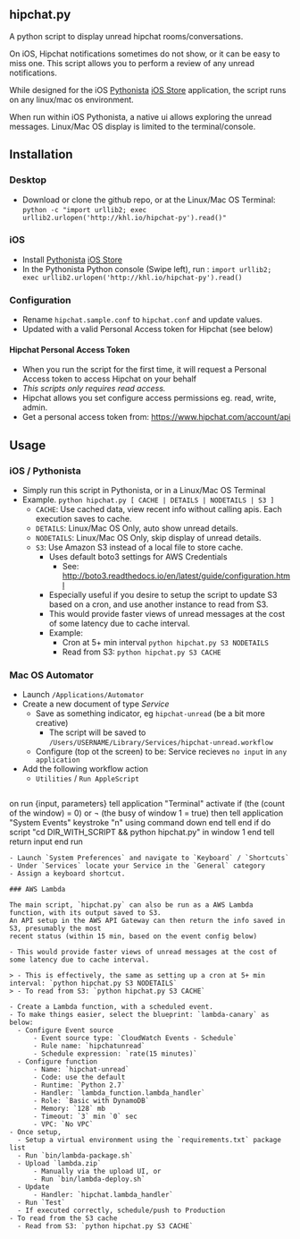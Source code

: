 ## hipchat.py

A python script to display unread hipchat rooms/conversations. 

On iOS, Hipchat notifications sometimes do not show, or it can be easy to miss one. This script allows you to perform a review of any unread notifications.

While designed for the iOS [Pythonista](http://omz-software.com/pythonista/) [iOS Store](https://itunes.apple.com/us/app/pythonista-3/id1085978097?mt=8) application, the script runs on any linux/mac os environment.

When run within iOS Pythonista, a native ui allows exploring
the unread messages. Linux/Mac OS display is limited to the terminal/console.

## Installation

### Desktop

- Download or clone the github repo, or at the Linux/Mac OS Terminal: `python -c "import urllib2; exec urllib2.urlopen('http://khl.io/hipchat-py').read()"`

### iOS

- Install [Pythonista](http://omz-software.com/pythonista/) [iOS Store](https://itunes.apple.com/us/app/pythonista-3/id1085978097?mt=8)
- In the Pythonista Python console (Swipe left), run : `import urllib2; exec urllib2.urlopen('http://khl.io/hipchat-py').read()`

### Configuration

- Rename `hipchat.sample.conf` to `hipchat.conf` and update values.
- Updated with a valid Personal Access token for Hipchat (see below)

#### Hipchat Personal Access Token

- When you run the script for the first time, it will request a Personal Access token to access Hipchat on your behalf
- *This scripts only requires read access.*
- Hipchat allows you set configure access permissions eg. read, write, admin.
- Get a personal access token from: https://www.hipchat.com/account/api

## Usage

### iOS  / Pythonista

- Simply run this script in Pythonista, or in a Linux/Mac OS Terminal
- Example. `python hipchat.py [ CACHE | DETAILS | NODETAILS | S3 ]`
  - `CACHE`: Use cached data, view recent info without calling apis. Each execution saves to cache.
  - `DETAILS`: Linux/Mac OS Only, auto show unread details.
  - `NODETAILS`: Linux/Mac OS Only, skip display of unread details.
  - `S3`: Use Amazon S3 instead of a local file to store cache. 
    - Uses default boto3 settings for AWS Credentials
        - See: http://boto3.readthedocs.io/en/latest/guide/configuration.html
    - Especially useful if you desire to setup the script to update S3 based on a cron,
        and use another instance to read from S3. 
    - This would provide faster views of unread messages at the cost of some latency due to cache interval.
    - Example: 
        - Cron at 5+ min interval `python hipchat.py S3 NODETAILS`
        - Read from S3: `python hipchat.py S3 CACHE`


### Mac OS Automator

- Launch `/Applications/Automator`
- Create a new document of type *Service*
    - Save as something indicator, eg `hipchat-unread` (be a bit more creative)
        - The script will be saved to `/Users/USERNAME/Library/Services/hipchat-unread.workflow`
    - Configure (top ot the screen) to be: Service recieves `no input` in `any application`
- Add the following workflow action
  - `Utilities` / `Run AppleScript`
  ```javascript
on run {input, parameters}
	tell application "Terminal"
		activate
		if (the (count of the window) = 0) or ¬
			(the busy of window 1 = true) then
			tell application "System Events"
				keystroke "n" using command down
			end tell
		end if
		do script "cd DIR_WITH_SCRIPT && python hipchat.py" in window 1
	end tell
	return input
end run
  ```
- Launch `System Preferences` and navigate to `Keyboard` / `Shortcuts`
- Under `Services` locate your Service in the `General` category
- Assign a keyboard shortcut.

### AWS Lambda

The main script, `hipchat.py` can also be run as a AWS Lambda function, with its output saved to S3. 
An API setup in the AWS API Gateway can then return the info saved in S3, presumably the most 
recent status (within 15 min, based on the event config below)

- This would provide faster views of unread messages at the cost of some latency due to cache interval.

> - This is effectively, the same as setting up a cron at 5+ min interval: `python hipchat.py S3 NODETAILS`
> - To read from S3: `python hipchat.py S3 CACHE`

- Create a Lambda function, with a scheduled event.
- To make things easier, select the blueprint: `lambda-canary` as below:
    - Configure Event source
        - Event source type: `CloudWatch Events - Schedule`
        - Rule name: `hipchatunread`
        - Schedule expression: `rate(15 minutes)`
    - Configure function
        - Name: `hipchat-unread`
        - Code: use the default
        - Runtime: `Python 2.7`
        - Handler: `lambda_function.lambda_handler`
        - Role: `Basic with DynamoDB`
        - Memory: `128` mb
        - Timeout: `3` min `0` sec
        - VPC: `No VPC`
- Once setup,
    - Setup a virtual environment using the `requirements.txt` package list
    - Run `bin/lambda-package.sh`
    - Upload `lambda.zip` 
        - Manually via the upload UI, or
        - Run `bin/lambda-deploy.sh`
    - Update
        - Handler: `hipchat.lambda_handler`
    - Run `Test`
    - If executed correctly, schedule/push to Production
- To read from the S3 cache 
    - Read from S3: `python hipchat.py S3 CACHE`
